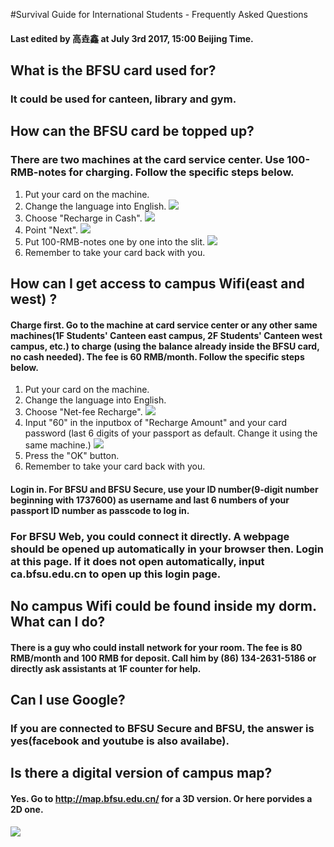 #Survival Guide for International Students - Frequently Asked Questions
#### Last edited by 高垚鑫 at July 3rd 2017, 15:00 Beijing Time.

## What is the BFSU card used for?
### It could be used for canteen, library and gym.

## How can the BFSU card be topped up?
### There are two machines at the card service center. Use 100-RMB-notes for charging. Follow the specific steps below.
1. Put your card on the machine.
2. Change the language into English.
![](iss/1.jpg)
3. Choose "Recharge in Cash".
![](iss/2.jpg)
4. Point "Next".
![](iss/3.jpg)
5. Put 100-RMB-notes one by one into the slit.
![](iss/4.jpg)
6. Remember to take your card back with you.

## How can I get access to campus Wifi(east and west) ?
#### Charge first. Go to the machine at card service center or any other same machines(1F Students' Canteen east campus, 2F Students' Canteen west campus, etc.) to charge (using the balance already inside the BFSU card, no cash needed). The fee is 60 RMB/month. Follow the specific steps below.
1. Put your card on the machine.
2. Change the language into English.
3. Choose "Net-fee Recharge".
![](iss/11.jpg)
4. Input "60" in the inputbox of "Recharge Amount" and your card password (last 6 digits of your passport as default. Change it using the same machine.)
![](iss/22.jpg)
5. Press the "OK" button.
6. Remember to take your card back with you.

#### Login in. For BFSU and BFSU Secure, use your ID number(9-digit number beginning with 1737600) as username and last 6 numbers of your passport ID number as passcode to log in.  
### For BFSU Web, you could connect it directly. A webpage should be opened up automatically in your browser then. Login at this page. If it does not open automatically, input ca.bfsu.edu.cn to open up this login page.

## No campus Wifi could be found inside my dorm. What can I do?
#### There is a guy who could install network for your room. The fee is 80 RMB/month and 100 RMB for deposit. Call him by (86) 134-2631-5186 or directly ask assistants at 1F counter for help.

## Can I use Google?
### If you are connected to BFSU Secure and BFSU, the answer is yes(facebook and youtube is also availabe).

## Is there a digital version of campus map?
#### Yes. Go to http://map.bfsu.edu.cn/ for a 3D version. Or here porvides a 2D one.
![](iss/campus_map.jpg)
